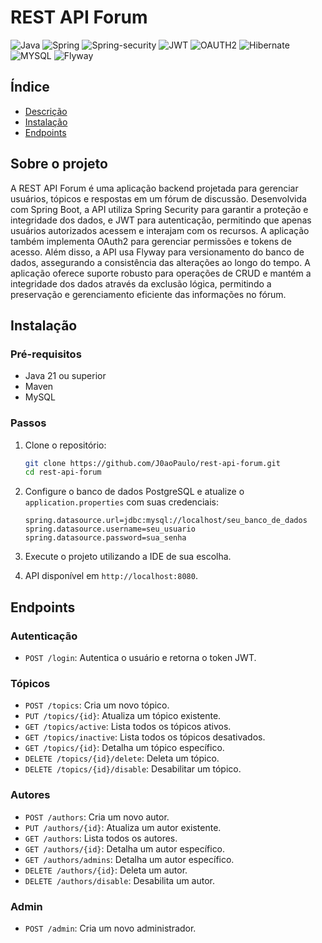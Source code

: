 # REST API Forum

![Java](https://img.shields.io/badge/java-%23ED8B00.svg?style=for-the-badge&logo=openjdk&logoColor=white)
![Spring](https://img.shields.io/badge/Spring_Boot-F2F4F9?style=for-the-badge&logo=spring-boot)
![Spring-security](https://img.shields.io/badge/Spring_Security-6DB50F?style=for-the-badge&logo=Spring-Security&logoColor=white)
![JWT](https://img.shields.io/badge/JSON%20Web%20Tokens-46317c.svg?style=for-the-badge&logo=JSON-Web-Tokens&logoColor=white)
![OAUTH2](https://img.shields.io/badge/OAUTH2-%23E84242?style=for-the-badge&logo=OAUTH2&logoColor=953030)
![Hibernate](https://img.shields.io/badge/Hibernate-59666C?style=for-the-badge&logo=Hibernate&logoColor=white)
![MYSQL](https://img.shields.io/badge/MySQL-005C84?style=for-the-badge&logo=mysql&logoColor=white)
![Flyway](https://img.shields.io/badge/Flyway-CC0200.svg?style=for-the-badge&logo=Flyway&logoColor=white)

## Índice

- [Descrição](#descrição)
- [Instalação](#instalação)
- [Endpoints](#endpoints)


## Sobre o projeto

A REST API Forum é uma aplicação backend projetada para gerenciar usuários, tópicos e respostas em um fórum de discussão. 
Desenvolvida com Spring Boot, a API utiliza Spring Security para garantir a proteção e integridade dos dados, e JWT para autenticação, permitindo que apenas usuários autorizados acessem e interajam com os recursos. 
A aplicação também implementa OAuth2 para gerenciar permissões e tokens de acesso. Além disso, a API usa Flyway para versionamento do banco de dados, assegurando a consistência das alterações ao longo do tempo. 
A aplicação oferece suporte robusto para operações de CRUD e mantém a integridade dos dados através da exclusão lógica, permitindo a preservação e gerenciamento eficiente das informações no fórum.

## Instalação

### Pré-requisitos

- Java 21 ou superior
- Maven
- MySQL

### Passos

1. Clone o repositório:

    ```bash
    git clone https://github.com/J0aoPaulo/rest-api-forum.git
    cd rest-api-forum
    ```

2. Configure o banco de dados PostgreSQL e atualize o `application.properties` com suas credenciais:

    ```properties
    spring.datasource.url=jdbc:mysql://localhost/seu_banco_de_dados
    spring.datasource.username=seu_usuario
    spring.datasource.password=sua_senha
    ```

3. Execute o projeto utilizando a IDE de sua escolha.

4. API disponível em `http://localhost:8080`.

## Endpoints

### Autenticação

- `POST /login`: Autentica o usuário e retorna o token JWT.

### Tópicos

- `POST /topics`: Cria um novo tópico.
- `PUT /topics/{id}`: Atualiza um tópico existente.
- `GET /topics/active`: Lista todos os tópicos ativos.
- `GET /topics/inactive`: Lista todos os tópicos desativados.
- `GET /topics/{id}`: Detalha um tópico específico.
- `DELETE /topics/{id}/delete`: Deleta um tópico.
- `DELETE /topics/{id}/disable`: Desabilitar um tópico.

### Autores

- `POST /authors`: Cria um novo autor.
- `PUT /authors/{id}`: Atualiza um autor existente.
- `GET /authors`: Lista todos os autores.
- `GET /authors/{id}`: Detalha um autor específico.
- `GET /authors/admins`: Detalha um autor específico.
- `DELETE /authors/{id}`: Deleta um autor.
- `DELETE /authors/disable`: Desabilita um autor.

### Admin

- `POST /admin`: Cria um novo administrador.